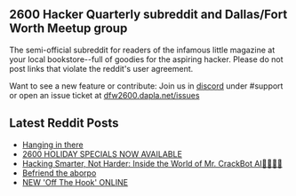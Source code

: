 ## 2600 Hacker Quarterly subreddit and Dallas/Fort Worth Meetup group
The semi-official subreddit for readers of the infamous little magazine at your local bookstore--full of goodies for the aspiring hacker. Please do not post links that violate the reddit's user agreement.

Want to see a new feature or contribute: 
Join us in [discord](https://dfw2600.dapla.net/chat) under #support or open an issue ticket at [dfw2600.dapla.net/issues](https://dfw2600.dapla.net/issues)

## Latest Reddit Posts
<!-- BLOG-POST-LIST:START -->
- [Hanging in there](https://www.reddit.com/r/2600/comments/1h5vehb/hanging_in_there/)
- [2600 HOLIDAY SPECIALS NOW AVAILABLE](https://2600.com/content/2600-holiday-specials-now-available-0)
- [Hacking Smarter, Not Harder: Inside the World of Mr. CrackBot AI🤖🥷🏻📡](https://www.reddit.com/r/2600/comments/1h534dv/hacking_smarter_not_harder_inside_the_world_of_mr/)
- [Befriend the aborpo](https://www.reddit.com/r/2600/comments/1h4d4b8/befriend_the_aborpo/)
- [NEW 'Off The Hook' ONLINE](https://2600.com/hook/27-11-2024)
<!-- BLOG-POST-LIST:END -->
